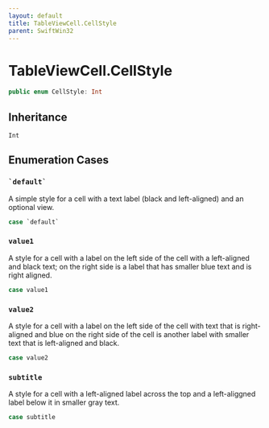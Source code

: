 ```yaml
---
layout: default
title: TableViewCell.CellStyle
parent: SwiftWin32
---
```

# TableViewCell.CellStyle

``` swift
public enum CellStyle: Int 
```

## Inheritance

`Int`

## Enumeration Cases

### `` `default` ``

A simple style for a cell with a text label (black and left-aligned) and
an optional view.

``` swift
case `default`
```

### `value1`

A style for a cell with a label on the left side of the cell with a
left-aligned and black text; on the right side is a label that has smaller
blue text and is right aligned.

``` swift
case value1
```

### `value2`

A style for a cell with a label on the left side of the cell with text
that is right-aligned and blue on the right side of the cell is another
label with smaller text that is left-aligned and black.

``` swift
case value2
```

### `subtitle`

A style for a cell with a left-aligned label across the top and a
left-aliggned label below it in smaller gray text.

``` swift
case subtitle
```
